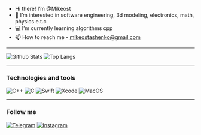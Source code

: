 
- Hi there! I’m @Mikeost
- 👀 I’m interested in software engineering, 3d modeling, electronics, math, physics e.t.c 
- 💻 I’m currently learning algorithms cpp
- 📫 How to reach me - mikeostashenko@gmail.com

---
<img align="left" alt="Github Stats" src="https://github-readme-stats.vercel.app/api?username=Mikeost&show_icons=true&hide_border=true&theme=dark">
<img align="down" alt="Top Langs" src="https://github-readme-stats.vercel.app/api/top-langs/?username=Mikeost&theme=dark&layout=compire&langs_count=8">

---
### Technologies and tools
![C++](https://img.shields.io/badge/-C++-090909?style=for-the-badge&logo=c%2b%2b)
![C](https://img.shields.io/badge/-C-090909?style=for-the-badge&logo=c)
![Swift](https://img.shields.io/badge/-Swift-090909?style=for-the-badge&logo=swift)
![Xcode](https://img.shields.io/badge/-Xcode-090909?style=for-the-badge&logo=xcode)
![MacOS](https://img.shields.io/badge/-MacOS-090909?style=for-the-badge&logo=apple)

---
### Follow me
[![Telegram](https://img.shields.io/badge/-Telegram-090909?style=for-the-badge&logo=telegram)](https://t.me/mikeostdev)
[![Instagram](https://img.shields.io/badge/-Instagram-090909?style=for-the-badge&logo=instagram)](https://www.instagram.com/mcbrauni/)
